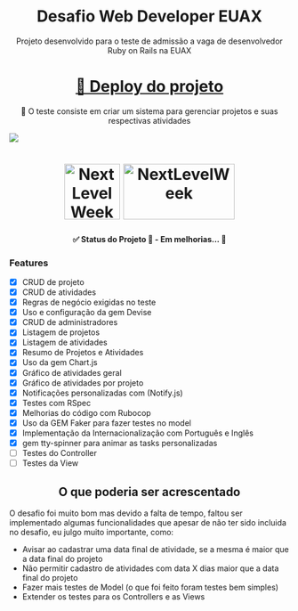 <h1 align="center">Desafio Web Developer EUAX</h1>
<p align="center">Projeto desenvolvido para o teste de admissão a vaga de desenvolvedor Ruby on Rails na EUAX</p>
<h1 align="center">
    <a href="http://thomelucas.com.br/dev/">🔗 Deploy do projeto</a>
</h1>
<p align="center">🚀 O teste consiste em criar um sistema para gerenciar projetos e suas respectivas atividades</p>
<img src="https://img.shields.io/badge/Licence-MIT-brightgreen"/>

<h1 align="center">
  <img alt="NextLevelWeek" title="#NextLevelWeek" src="https://simpleicons.org/icons/ruby.svg" height="100" width="100" />
  <img alt="NextLevelWeek" title="#NextLevelWeek" src="https://simpleicons.org/icons/rubyonrails.svg" height="100" width="200" />
</h1>

<h4 align="center">
    ✅ Status do Projeto
	🚧  - Em melhorias...  🚧
</h4>

### Features

- [x] CRUD de projeto
- [x] CRUD de atividades
- [x] Regras de negócio exigidas no teste
- [x] Uso e configuração da gem Devise
- [x] CRUD de administradores
- [x] Listagem de projetos
- [x] Listagem de atividades
- [x] Resumo de Projetos e Atividades
- [x] Uso da gem Chart.js
- [x] Gráfico de atividades geral
- [x] Gráfico de atividades por projeto
- [x] Notificações personalizadas com (Notify.js)
- [x] Testes com RSpec
- [x] Melhorias do código com Rubocop
- [x] Uso da GEM Faker para fazer testes no model
- [x] Implementação da Internacionalização com Português e Inglês
- [x] gem tty-spinner para animar as tasks personalizadas
- [ ] Testes do Controller
- [ ] Testes da View

<h2 align="center">O que poderia ser acrescentado</h2>
<p>O desafio foi muito bom mas devido a falta de tempo, faltou ser implementado algumas funcionalidades que apesar de não ter sido incluida no desafio, eu julgo muito importante, como: </p>
<ul>
<li>Avisar ao cadastrar uma data final de atividade, se a mesma é maior que a data final do projeto</li>
<li>Não permitir cadastro de atividades com data X dias maior que a data final do projeto</li>
<li>Fazer mais testes de Model (o que foi feito foram testes bem simples)</li>
<li>Extender os testes para os Controllers e as Views</li>
</ul>
